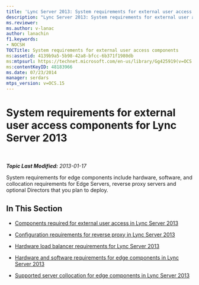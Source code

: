 ```yaml
---
title: 'Lync Server 2013: System requirements for external user access components'
description: "Lync Server 2013: System requirements for external user access components."
ms.reviewer: 
ms.author: v-lanac
author: lanachin
f1.keywords:
- NOCSH
TOCTitle: System requirements for external user access components
ms:assetid: 4139b9a5-5b98-42a8-bfcc-6b371f1980db
ms:mtpsurl: https://technet.microsoft.com/en-us/library/Gg425919(v=OCS.15)
ms:contentKeyID: 48183966
ms.date: 07/23/2014
manager: serdars
mtps_version: v=OCS.15
---
```


# System requirements for external user access components for Lync Server 2013

<div data-xmlns="http://www.w3.org/1999/xhtml">

<div class="topic" data-xmlns="http://www.w3.org/1999/xhtml" data-msxsl="urn:schemas-microsoft-com:xslt" data-cs="https://msdn.microsoft.com/">

<div data-asp="https://msdn2.microsoft.com/asp">



</div>

<div id="mainSection">

<div id="mainBody">

<span> </span>

_**Topic Last Modified:** 2013-01-17_

System requirements for edge components include hardware, software, and collocation requirements for Edge Servers, reverse proxy servers and optional Directors that you plan to deploy.

<div>

## In This Section

  - [Components required for external user access in Lync Server 2013](lync-server-2013-components-required-for-external-user-access.md)

  - [Configuration requirements for reverse proxy in Lync Server 2013](lync-server-2013-configuration-requirements-for-reverse-proxy.md)

  - [Hardware load balancer requirements for Lync Server 2013](lync-server-2013-hardware-load-balancer-requirements.md)

  - [Hardware and software requirements for edge components in Lync Server 2013](lync-server-2013-hardware-and-software-requirements-for-edge-components.md)

  - [Supported server collocation for edge components in Lync Server 2013](lync-server-2013-supported-server-collocation-for-edge-components.md)

</div>

</div>

<span> </span>

</div>

</div>

</div>

